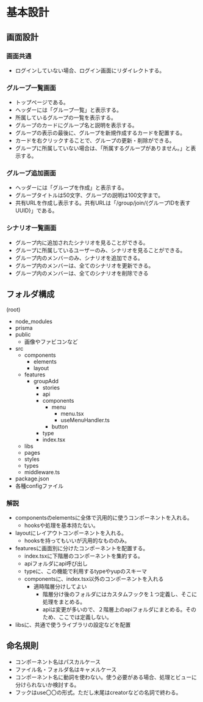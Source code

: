 # 基本設計

## 画面設計

### 画面共通

- ログインしていない場合、ログイン画面にリダイレクトする。

### グループ一覧画面

- トップページである。
- ヘッダーには「グループ一覧」と表示する。
- 所属しているグループの一覧を表示する。
- グループのカードにグループ名と説明を表示する。
- グループの表示の最後に、グループを新規作成するカードを配置する。
- カードを右クリックすることで、グループの更新・削除ができる。
- グループに所属していない場合は、「所属するグループがありません。」と表示する。

### グループ追加画面

- ヘッダーには「グループを作成」と表示する。
- グループタイトルは50文字、グループの説明は100文字まで。
- 共有URLを作成し表示する。共有URLは「/group/join/{グループIDを表すUUID}」である。

### シナリオ一覧画面

- グループ内に追加されたシナリオを見ることができる。
- グループに所属しているユーザーのみ、シナリオを見ることができる。
- グループ内のメンバーのみ、シナリオを追加できる。
- グループ内のメンバーは、全てのシナリオを更新できる。
- グループ内のメンバーは、全てのシナリオを削除できる

## フォルダ構成

(root)

- node_modules
- prisma
- public
  - 画像やファビコンなど
- src
  - components
    - elements
    - layout
  - features
    - groupAdd
      - stories
      - api
      - components
        - menu
          - menu.tsx
          - useMenuHandler.ts
        - button
      - type
      - index.tsx
  - libs
  - pages
  - styles
  - types
  - middleware.ts
- package.json
- 各種configファイル

### 解説

- componentsのelementsに全体で汎用的に使うコンポーネントを入れる。
  - hooksや処理を基本持たない。
- layoutにレイアウトコンポーネントを入れる。
  - hooksを持ってもいいが汎用的なもののみ。
- featuresに画面別に分けたコンポーネントを配置する。
  - index.tsxに下階層のコンポーネントを集約する。
  - apiフォルダにapi呼び出し
  - typeに、この機能で利用するtypeやyupのスキーマ
  - componentsに、index.tsx以外のコンポーネントを入れる
    - 適時階層分けしてよい
      - 階層分け後のフォルダにはカスタムフックを１つ定義し、そこに処理をまとめる。
      - apiは変更が多いので、２階層上のapiフォルダにまとめる。そのため、ここでは定義しない。
- libsに、共通で使うライブラリの設定などを配置

## 命名規則

- コンポーネント名はパスカルケース
- ファイル名・フォルダ名はキャメルケース
- コンポーネント名に動詞を使わない。使う必要がある場合、処理とビューに分けられないか検討する。
- フックはuse〇〇の形式。ただし末尾はcreatorなどの名詞で終わる。
